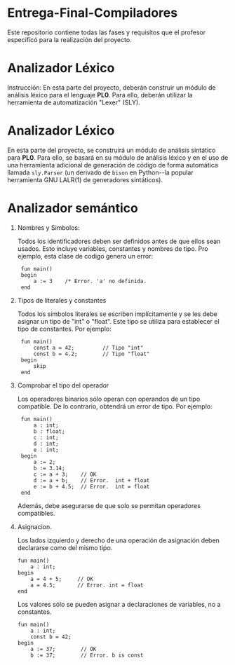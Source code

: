 # Entrega-Final-Compiladores

Este repositorio contiene todas las fases y requisitos que el profesor especificó para la realización del proyecto.

# Analizador Léxico
Instrucción: En esta parte del proyecto, deberán construir un módulo de 
análisis léxico para el lenguaje **PL0**.  Para ello, deberán 
utilizar la herramienta de automatización "Lexer" (SLY).
# Analizador Léxico
En esta parte del proyecto, se construirá un módulo de análisis
sintático para **PL0**. Para ello, se basará en su módulo de
análisis léxico y en el uso de una herramienta adicional de
generación de código de forma automática llamada `sly.Parser`
(un derivado de `bison` en Python--la popular herramienta 
GNU LALR(1) de generadores sintáticos).
# Analizador semántico

1. Nombres y Simbolos:

	Todos los identificadores deben ser definidos antes de que ellos sean usados. Esto incluye variables, constantes y nombres de tipo. Pro ejemplo, esta clase de codigo genera un error:

		fun main()
		begin
			a := 3    /* Error. 'a' no definida.
		end

2. Tipos de literales y constantes

	Todos los símbolos literales se escriben implícitamente y se les debe asignar un tipo de "int" o "float". Este tipo se utiliza para establecer el tipo de constantes. Por ejemplo:

		fun main()
			const a = 42;         // Tipo "int"
			const b = 4.2;        // Tipo "float"
		begin
			skip
		end

3. Comprobar el tipo del operador

	Los operadores binarios sólo operan con operandos de un tipo compatible.
	De lo contrario, obtendrá un error de tipo. Por ejemplo:

		fun main()
			a : int;
			b : float;
			c : int;
			d : int;
			e : int;
		begin
			a := 2;
			b := 3.14;
			c := a + 3;    // OK
			d := a + b;    // Error.  int + float
			e := b + 4.5;  // Error.  int = float
		end

	Además, debe asegurarse de que solo se permitan operadores compatibles.

4.  Asignacion.

	Los lados izquierdo y derecho de una operación de asignación deben declararse como del mismo tipo.

		fun main()
			a : int;
		begin
			a = 4 + 5;     // OK
			a = 4.5;       // Error. int = float
		end

	Los valores sólo se pueden asignar a declaraciones de variables, no a constantes.

		fun main()
			a : int;
			const b = 42;
		begin
			a := 37;        // OK
			b := 37;        // Error. b is const

